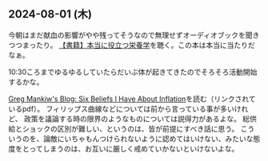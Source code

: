 ## 2024-08-01 (木)

今朝はまだ献血の影響がやや残ってそうなので無理せずオーディオブックを聞きつつまったり。
[【書籍】本当に役立つ栄養学](%E3%80%90%E6%9B%B8%E7%B1%8D%E3%80%91%E6%9C%AC%E5%BD%93%E3%81%AB%E5%BD%B9%E7%AB%8B%E3%81%A4%E6%A0%84%E9%A4%8A%E5%AD%A6)を聴く。この本は本当に当たりだなぁ。

10:30ころまでゆるゆるしていたらだいぶ体が起きてきたのでそろそろ活動開始するかな。

[Greg Mankiw's Blog: Six Beliefs I Have About Inflation](https://gregmankiw.blogspot.com/2024/07/six-beliefs-i-have-about-inflation.html)を読む（リンクされているpdf）。
フィリップス曲線などについては前から言っている事が多いけれど、
政策を議論する時の限界のようなものについては説得力があるよな。
総供給とショックの区別が難しい、というのは、皆が前提にすべき話に思う。
こういうのを、論敵にいちゃもんつけられないように認めてはいけない、みたいな態度をとってしまうのは、お互いに厳しく戒めていかないといけないよな。